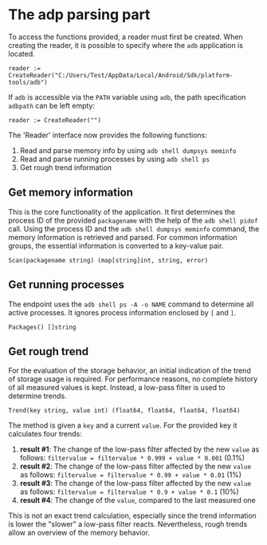 # The adp parsing part

To access the functions provided, a reader must first be created. When creating the reader, it is possible to specify where the `adb` application is located. 

```
reader := CreateReader("C:/Users/Test/AppData/Local/Android/Sdk/platform-tools/adb")
```
If `adb` is accessible via the `PATH` variable using `adb`, the path specification `adbpath` can be left empty:
```
reader := CreateReader("")
```
The 'Reader' interface now provides the following functions:
1. Read and parse memory info by using `adb shell dumpsys meminfo`
2. Read and parse running processes by using `adb shell ps`
3. Get rough trend information

## Get memory information

This is the core functionality of the application. It first determines the process ID of the provided `packagename` with the help of the `adb shell pidof` call. Using the process ID and the `adb shell dumpsys meminfo` command, the memory information is retrieved and parsed. For common information groups, the essential information is converted to a key-value pair.

```
Scan(packagename string) (map[string]int, string, error)
```

## Get running processes

The endpoint uses the `adb shell ps -A -o NAME` command to determine all active processes. It ignores process information enclosed by `[` and `]`.

```
Packages() []string
```

## Get rough trend

For the evaluation of the storage behavior, an initial indication of the trend of storage usage is required. For performance reasons, no complete history of all measured values is kept. Instead, a low-pass filter is used to determine trends.

```
Trend(key string, value int) (float64, float64, float64, float64)
```

The method is given a `key` and a current `value`. For the provided key it calculates four trends:
1. **result #1**: The change of the low-pass filter affected by the new `value` as follows: `filtervalue = filtervalue * 0.999 + value * 0.001` (0.1%)
2. **result #2**: The change of the low-pass filter affected by the new `value` as follows: `filtervalue = filtervalue * 0.99 + value * 0.01` (1%)
3. **result #3**: The change of the low-pass filter affected by the new `value` as follows: `filtervalue = filtervalue * 0.9 + value * 0.1` (10%)
4. **result #4**: The change of the `value`, compared to the last measured one

This is not an exact trend calculation, especially since the trend information is lower the "slower" a low-pass filter reacts. Nevertheless, rough trends allow an overview of the memory behavior.